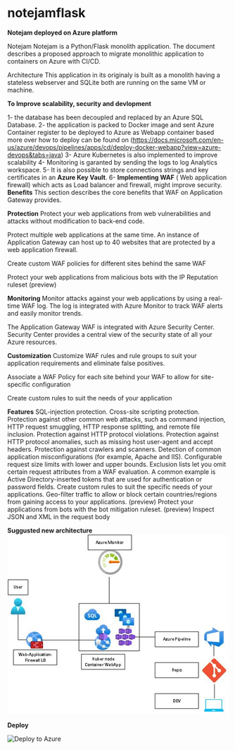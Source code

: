# notejamflask



**Notejam deployed on  Azure platform**


Notejam Notejam is a Python/Flask monolith application. The document describes a proposed approach to migrate monolithic application to containers on Azure with CI/CD.

Architecture
This application in its originaly is built as a monolith having a stateless webserver and SQLite  both are running on the same VM or machine. 

**To Improve scalability, security and devlopment**

1- the database has been decoupled and replaced by an Azure SQL Database.
2- the application is packed to Docker image and sent Azure Container register to be deployed to Azure as Webapp container based more over how to deploy can be found on (https://docs.microsoft.com/en-us/azure/devops/pipelines/apps/cd/deploy-docker-webapp?view=azure-devops&tabs=java)
3- Azure Kubernetes is also implemented to improve scalability
4- Monitoring is garanted by sending the logs to log Analytics workspace.
5- It is also possible to store connections strings and key certificates in an **Azure Key Vault**.
6- **Implementing WAF** ( Web application firewall) which acts as Load balancer and firewall, might improve security.
**Benefits**
This section describes the core benefits that WAF on Application Gateway provides.

**Protection**
Protect your web applications from web vulnerabilities and attacks without modification to back-end code.

Protect multiple web applications at the same time. An instance of Application Gateway can host up to 40 websites that are protected by a web application firewall.

Create custom WAF policies for different sites behind the same WAF

Protect your web applications from malicious bots with the IP Reputation ruleset (preview)

**Monitoring**
Monitor attacks against your web applications by using a real-time WAF log. The log is integrated with Azure Monitor to track WAF alerts and easily monitor trends.

The Application Gateway WAF is integrated with Azure Security Center. Security Center provides a central view of the security state of all your Azure resources.

**Customization**
Customize WAF rules and rule groups to suit your application requirements and eliminate false positives.

Associate a WAF Policy for each site behind your WAF to allow for site-specific configuration

Create custom rules to suit the needs of your application

**Features**
SQL-injection protection.
Cross-site scripting protection.
Protection against other common web attacks, such as command injection, HTTP request smuggling, HTTP response splitting,  and remote file inclusion.
Protection against HTTP protocol violations.
Protection against HTTP protocol anomalies, such as missing host user-agent and accept headers.
Protection against crawlers and scanners.
Detection of common application misconfigurations (for example, Apache and IIS).
Configurable request size limits with lower and upper bounds.
Exclusion lists let you omit certain request attributes from a WAF evaluation. A common example is Active Directory-inserted tokens that are used for authentication or password fields.
Create custom rules to suit the specific needs of your applications.
Geo-filter traffic to allow or block certain countries/regions from gaining access to your applications. (preview)
Protect your applications from bots with the bot mitigation ruleset. (preview)
Inspect JSON and XML in the request body


**Suggusted new architecture**
![alt text](https://github.com/kasemz/notejamflask/blob/image/notejam.jpg)

**Deploy**


![Deploy to Azure](https://aka.ms/deploytoazurebutton)

